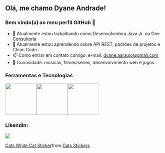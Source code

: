 ## Olá, me chamo Dyane Andrade! 
### Bem vindo(a) ao meu perfil GitHub 👋

- 💼 Atualmente estou trabalhando como Desenvolvedora Java Jr. na One Consultoria
- 🌱 Atualmente estou aprendendo sobre API REST, padrões de projetos e Clean Code.
- 📫 Como entrar em contato comigo: e-mail: dyane.aaraujo@gmail.com
- 📌 Curiosidade: músicas, filmes/séries, desenvolvimento web e jogos.

### Ferramentas e Tecnologias

<img src="https://cdn.jsdelivr.net/gh/devicons/devicon/icons/java/java-original-wordmark.svg" width="100" height="100" /><img src="https://cdn.jsdelivr.net/gh/devicons/devicon/icons/spring/spring-original-wordmark.svg" width="100" height="100" /><img src="https://cdn.jsdelivr.net/gh/devicons/devicon/icons/mysql/mysql-original-wordmark.svg"  width="100" height="100" />


### Likendin:
<a href="https://www.linkedin.com/in/dyane-andrade-ara%C3%BAjo-823263143" target="_blank"><img src="https://img.shields.io/badge/-LinkedIn-%230077B5?style=for-the-badge&logo=linkedin&logoColor=white" target="_blank"></a> 

<div class="tenor-gif-embed" data-postid="21751603" data-share-method="host" data-aspect-ratio="1.15108" data-width="100%"><a href="https://tenor.com/view/cats-white-cat-love-cute-cat-gif-21751603">Cats White Cat Sticker</a>from <a href="https://tenor.com/search/cats-stickers">Cats Stickers</a></div> <script type="text/javascript" async src="https://tenor.com/embed.js"></script>




